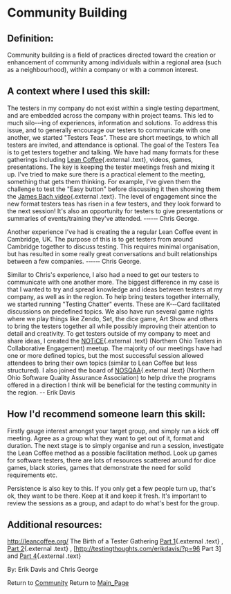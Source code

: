 Community Building
==================

## Definition:

Community building is a field of practices directed toward the creation or enhancement of community among individuals within a regional area (such as a neighbourhood), within a company or with a common interest.

## A context where I used this skill:

The testers in my company do not exist within a single testing department, and are embedded across the company within project teams.
This led to much silo-‐‑ing of experiences, information and solutions.
To address this issue, and to generally encourage our testers to communicate with one another, we started \"Testers Teas\".
These are short meetings, to which all testers are invited, and attendance is optional.
The goal of the Testers Tea is to get testers together and talking.
We have had many formats for these gatherings including [Lean Coffee](http://leancoffee.org/){.external .text}, videos, games, presentations.
The key is keeping the tester meetings fresh and mixing it up.
I've tried to make sure there is a practical element to the meeting, something that gets them thinking.
For example, I've given them the challenge to test the "Easy button" before discussing it then showing them the [James Bach video](https://www.youtube.com/watch?v=Vy0I2SB5OLo){.external .text}.
The level of engagement since the new format testers teas has risen in a few testers, and they look forward to the next session! It's also an opportunity for testers to give presentations or summaries of events/training they've attended.
-‐‑-‐‑ Chris George.

Another experience I've had is creating the a regular Lean Coffee event in Cambridge, UK.
The purpose of this is to get testers from around Cambridge together to discuss testing.
This requires minimal organisation, but has resulted in some really great conversations and built relationships between a few companies.
-‐‑-‐‑ Chris George.

Similar to Chris\'s experience, I also had a need to get our testers to communicate with one another more.
The biggest difference in my case is that I wanted to try and spread knowledge and ideas between testers at my company, as well as in the region.
To help bring testers together internally, we started running \"Testing Chatter\" events.
These are K-‐‑Card facilitated discussions on predefined topics.
We also have run several game nights where we play things like Zendo, Set, the dice game, Art Show and others to bring the testers together all while possibly improving their attention to detail and creativity.
To get testers outside of my company to meet and share ideas, I created the [NOTiCE](http://www.meetup.com/notice/){.external .text} (Northern Ohio Testers in Collaborative Engagement) meetup.
The majority of our meetings have had one or more defined topics, but the most successful session allowed attendees to bring their own topics (similar to Lean Coffee but less structured).
I also joined the board of [NOSQAA](http://nosqaa.org/){.external .text} (Northern Ohio Software Quality Assurance Association) to help drive the programs offered in a direction I think will be beneficial for the testing community in the region.
\-- Erik Davis

## How I\'d recommend someone learn this skill:

Firstly gauge interest amongst your target group, and simply run a kick off meeting.
Agree as a group what they want to get out of it, format and duration.
The next stage is to simply organise and run a session, investigate the Lean Coffee method as a possible facilitation method.
Look up games for software testers, there are lots of resources scattered around for dice games, black stories, games that demonstrate the need for solid requirements etc.

Persistence is also key to this.
If you only get a few people turn up, that\'s ok, they want to be there.
Keep at it and keep it fresh.
It\'s important to review the sessions as a group, and adapt to do what\'s best for the group.

## Additional resources:

<http://leancoffee.org/>
The Birth of a Tester Gathering [Part 1](http://testingthoughts.com/erikdavis/?p=61){.external .text} , [Part 2](http://testingthoughts.com/erikdavis/?p=80){.external .text} , \[<http://testingthoughts.com/erikdavis/?p=96> Part 3\] and [Part 4](http://testingthoughts.com/erikdavis/?p=113){.external .text}


By: Erik Davis and Chris George

Return to [Community](Community.html?title=Community "Community")
Return to [Main\_Page](Main_Page.html?title=Main_Page "Main Page")
